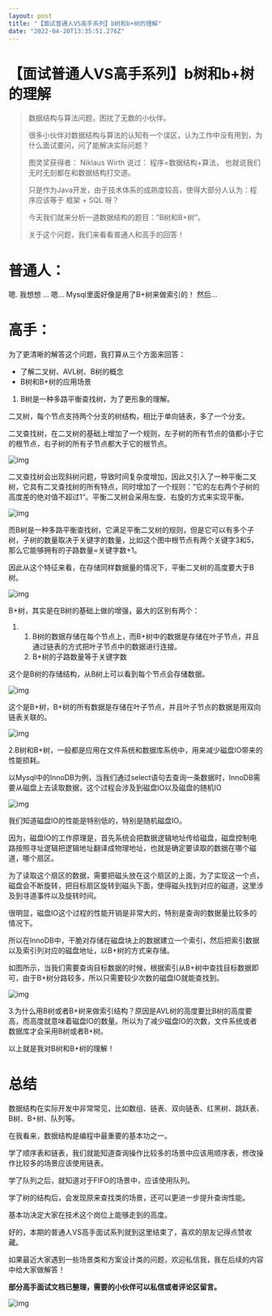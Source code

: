 ```yaml
---
layout: post
title: "【面试普通人VS高手系列】b树和b+树的理解"
date: "2022-04-20T13:35:51.276Z"
---
```

【面试普通人VS高手系列】b树和b+树的理解
======================

> 数据结构与算法问题，困扰了无数的小伙伴。
> 
> 很多小伙伴对数据结构与算法的认知有一个误区，认为工作中没有用到，为什么面试要问，问了能解决实际问题？
> 
> 图灵奖获得者： Niklaus Wirth 说过： 程序=数据结构+算法， 也就说我们无时无刻都在和数据结构打交道。
> 
> 只是作为Java开发，由于技术体系的成熟度较高，使得大部分人认为：程序应该等于 框架 + SQL 呀？
> 
> 今天我们就来分析一道数据结构的题目：”B树和B+树“。
> 
> 关于这个问题，我们来看看普通人和高手的回答！

普通人：
====

嗯. 我想想 … 嗯… Mysql里面好像是用了B+树来做索引的！ 然后…

高手：
===

为了更清晰的解答这个问题，我打算从三个方面来回答：

*   了解二叉树、AVL树、B树的概念
*   B树和B+树的应用场景

1.  B树是一种多路平衡查找树，为了更形象的理解。

二叉树，每个节点支持两个分支的树结构，相比于单向链表，多了一个分支。

二叉查找树，在二叉树的基础上增加了一个规则，左子树的所有节点的值都小于它的根节点，右子树的所有子节点都大于它的根节点。

![img](https://mp.toutiao.com/mp/agw/article_material/open_image/get?code=MWY2YmZkYzFiMmU4MzQ5NWU3ZGI3ZWU3NGI0ZjE4YjUsMTY1MDQzOTY2MzIxMw==)

二叉查找树会出现斜树问题，导致时间复杂度增加，因此又引入了一种平衡二叉树，它具有二叉查找树的所有特点，同时增加了一个规则：”它的左右两个子树的高度差的绝对值不超过1“。平衡二叉树会采用左旋、右旋的方式来实现平衡。

![img](https://mp.toutiao.com/mp/agw/article_material/open_image/get?code=MjBkZjIwNDk3MDZkZmUzMzMzMjE2ODI0NGE5MjA1NDAsMTY1MDQzOTY2MzIxNA==)

而B树是一种多路平衡查找树，它满足平衡二叉树的规则，但是它可以有多个子树，子树的数量取决于关键字的数量，比如这个图中根节点有两个关键字3和5，那么它能够拥有的子路数量=关键字数+1。

因此从这个特征来看，在存储同样数据量的情况下，平衡二叉树的高度要大于B树。

![img](https://mp.toutiao.com/mp/agw/article_material/open_image/get?code=YzhiNjQ5YzBkYzYwODg2ZjFkOWI2YjgzNDBkZDdiMjEsMTY1MDQzOTY2MzIxNA==)

B+树，其实是在B树的基础上做的增强，最大的区别有两个：

1.  1.  B树的数据存储在每个节点上，而B+树中的数据是存储在叶子节点，并且通过链表的方式把叶子节点中的数据进行连接。
    2.  B+树的子路数量等于关键字数

这个是B树的存储结构，从B树上可以看到每个节点会存储数据。

![img](https://mp.toutiao.com/mp/agw/article_material/open_image/get?code=NjU0Mzc1ZjRjNWJiNjY4NjFjMzk5Y2EzOWEwMzJmNDUsMTY1MDQzOTY2MzIxNA==)

这个是B+树，B+树的所有数据是存储在叶子节点，并且叶子节点的数据是用双向链表关联的。

![img](https://mp.toutiao.com/mp/agw/article_material/open_image/get?code=NjU1Njc5NWYxMDRhNjk3YTg5MGQ3OWM5NjdhYjY5ZWIsMTY1MDQzOTY2MzIxNA==)

2.B树和B+树，一般都是应用在文件系统和数据库系统中，用来减少磁盘IO带来的性能损耗。

以Mysql中的InnoDB为例，当我们通过select语句去查询一条数据时，InnoDB需要从磁盘上去读取数据，这个过程会涉及到磁盘IO以及磁盘的随机IO

![img](https://mp.toutiao.com/mp/agw/article_material/open_image/get?code=NGZkYjM0ZGI4MjU1NWI2ZmY0Mjk2NzYzYjNkMjJiNGMsMTY1MDQzOTY2MzIxNA==)

我们知道磁盘IO的性能是特别低的，特别是随机磁盘IO。

因为，磁盘IO的工作原理是，首先系统会把数据逻辑地址传给磁盘，磁盘控制电路按照寻址逻辑把逻辑地址翻译成物理地址，也就是确定要读取的数据在哪个磁道，哪个扇区。

为了读取这个扇区的数据，需要把磁头放在这个扇区的上面，为了实现这一个点，磁盘会不断旋转，把目标扇区旋转到磁头下面，使得磁头找到对应的磁道，这里涉及到寻道事件以及旋转时间。

很明显，磁盘IO这个过程的性能开销是非常大的，特别是查询的数据量比较多的情况下。

所以在InnoDB中，干脆对存储在磁盘块上的数据建立一个索引，然后把索引数据以及索引列对应的磁盘地址，以B+树的方式来存储。

如图所示，当我们需要查询目标数据的时候，根据索引从B+树中查找目标数据即可，由于B+树分路较多，所以只需要较少次数的磁盘IO就能查找到。

![img](https://mp.toutiao.com/mp/agw/article_material/open_image/get?code=MzE3ZTdmYzQ4MmI3YWJlN2I2YmE4YTg2Njg3MTBiN2IsMTY1MDQzOTY2MzIxNA==)

3.为什么用B树或者B+树来做索引结构？原因是AVL树的高度要比B树的高度要高，而高度就意味着磁盘IO的数量。所以为了减少磁盘IO的次数，文件系统或者数据库才会采用B树或者B+树。

以上就是我对B树和B+树的理解！

总结
==

数据结构在实际开发中非常常见，比如数组、链表、双向链表、红黑树、跳跃表、B树、B+树、队列等。

在我看来，数据结构是编程中最重要的基本功之一。

学了顺序表和链表，我们就能知道查询操作比较多的场景中应该用顺序表，修改操作比较多的场景应该使用链表。

学了队列之后，就知道对于FIFO的场景中，应该使用队列。

学了树的结构后，会发现原来查找类的场景，还可以更进一步提升查询性能。

基本功决定大家在技术这个岗位上能够走到的高度。

好的，本期的普通人VS高手面试系列就到这里结束了，喜欢的朋友记得点赞收藏。

如果最近大家遇到一些场景类和方案设计类的问题，欢迎私信我，我在后续的内容中给大家做解答！

**部分高手面试文档已整理，需要的小伙伴可以私信或者评论区留言。**

![img](https://mp.toutiao.com/mp/agw/article_material/open_image/get?code=ZDhlODZiM2NhNjI2ZTkyMDI2YTYxNmU5NjE3Yjc1ZjUsMTY1MDQzOTY2MzIxNA==)